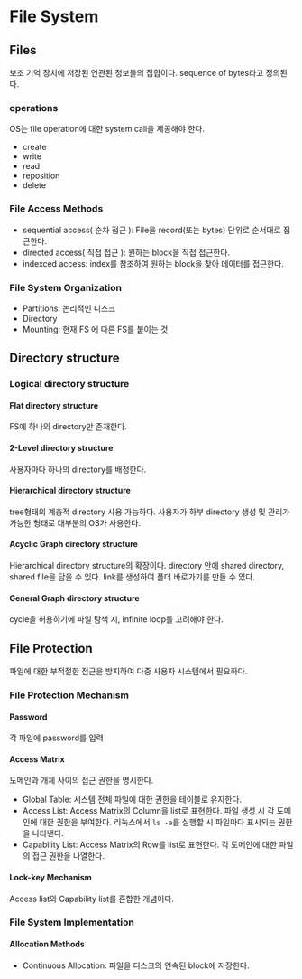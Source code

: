 # File System

## Files
보조 기억 장치에 저장된 연관된 정보들의 집합이다. sequence of bytes라고 정의된다.

### operations
OS는 file operation에 대한 system call을 제공해야 한다.
- create
- write 
- read
- reposition
- delete

### File Access Methods
- sequential access( 순차 접근 ): File을 record(또는 bytes) 단위로 순서대로 접근한다.
- directed access( 직접 접근 ):  원하는 block을 직접 접근한다.
- indexced access: index를 참조하여 원하는 block을 찾아 데이터를 접근한다.

### File System Organization
- Partitions: 논리적인 디스크
- Directory
- Mounting: 현재 FS 에 다른 FS를 붙이는 것

## Directory structure
### Logical directory structure

#### Flat directory structure
FS에 하나의 directory만 존재한다.

#### 2-Level directory structure
사용자마다 하나의 directory를 배정한다.

#### Hierarchical directory structure
tree형태의 계층적 directory 사용 가능하다.
사용자가 하부 directory 생성 및 관리가 가능한 형태로 대부분의 OS가 사용한다.

#### Acyclic Graph directory structure
Hierarchical directory structure의 확장이다. directory 안에 shared directory, shared file을 담을 수 있다.
link를 생성하여 폴더 바로가기를 만들 수 있다.

#### General Graph directory structure
cycle을 허용하기에 파일 탐색 시, infinite loop를 고려해야 한다.

## File Protection
파일에 대한 부적절한 접근을 방지하여 다중 사용자 시스템에서 필요하다.

### File Protection Mechanism
#### Password
각 파일에 password를 입력

#### Access Matrix
도메인과 개체 사이의 접근 권한을 명시한다.

- Global Table: 시스템 전체 파일에 대한 권한을 테이블로 유지한다.
- Access List: Access Matrix의 Column을 list로 표현한다. 파일 생성 시 각 도메인에 대한 권한을 부여한다. 리눅스에서 `ls -a`를 실행할 시 파일마다 표시되는 권한을 나타낸다.
- Capability List: Access Matrix의  Row를 list로 표현한다. 각 도메인에 대한 파일의 접근 권한을 나열한다.

#### Lock-key Mechanism
Access list와 Capability list를 혼합한 개념이다.

### File System Implementation

#### Allocation Methods
- Continuous Allocation: 파일을 디스크의 연속된 block에 저장한다.
